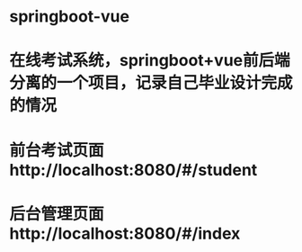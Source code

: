 # springboot-vue
# 在线考试系统，springboot+vue前后端分离的一个项目，记录自己毕业设计完成的情况
# 前台考试页面http://localhost:8080/#/student
# 后台管理页面http://localhost:8080/#/index
